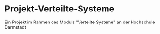 # Projekt-Verteilte-Systeme
Ein Projekt im Rahmen des Moduls "Verteilte Systeme" an der Hochschule Darmstadt
